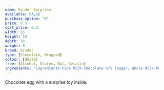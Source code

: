 ```yaml
---
name: Kinder Surprise
available: FALSE
purchase_option: "0"
price: 0.5
cost_price: 0.2
width: 65
height: 50
depth: 30
weight: 0
brand: Kinder
type: [Chocolate, Wrapped]
colour: [White]
free: [Alcohol, Gluten, Nut, Gelatin]
ingredients: "Ingredients Fine Milk Chocolate 47% (Sugar, Whole Milk Powder, Cocoa Butter, Cocoa Mass. Emulsifier: Lecithins (Soya); Vanillin), Skimmed Milk Powder, Sugar, Vegetable Fat, Concentrated Butter. Emulsifier: Lecithins (Soya), Vanillin."
---
```

Chocolate egg with a surprise toy inside.